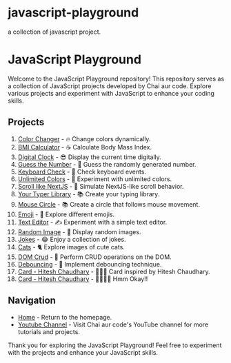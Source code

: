 # javascript-playground
a collection of javascript project.

# JavaScript Playground

Welcome to the JavaScript Playground repository! This repository serves as a collection of JavaScript projects developed by Chai aur code. Explore various projects and experiment with JavaScript to enhance your coding skills.

## Projects

1. [Color Changer](https://scripticarnav.github.io/javascript-playground/1-colorChanger/index.html) - 🔥 Change colors dynamically.
2. [BMI Calculator](https://scripticarnav.github.io/javascript-playground/2-BMICalculator/index.html) - ☕️ Calculate Body Mass Index.
3. [Digital Clock](https://scripticarnav.github.io/javascript-playground/3-DigitalClock/index.html) - 😎 Display the current time digitally.
4. [Guess the Number](https://scripticarnav.github.io/javascript-playground/4-GuessTheNumber/index.html) - 🤨 Guess the randomly generated number.
5. [Keyboard Check](https://scripticarnav.github.io/javascript-playground/5-keyboard/index.html) - 👻 Check keyboard events.
6. [Unlimited Colors](https://scripticarnav.github.io/javascript-playground/6-unlimitedColors/index.html) - 🧠 Experiment with unlimited colors.
7. [Scroll like NextJS](https://scripticarnav.github.io/javascript-playground/7-scroll/index.html) - 👀 Simulate NextJS-like scroll behavior.
8. [Your Typer Library](https://scripticarnav.github.io/javascript-playground/8-typer/index.html) - 📚 Create your typing library.
9. [Mouse Circle](https://scripticarnav.github.io/javascript-playground/9-mouseCircle/index.html) - 📚 Create a circle that follows mouse movement.
10. [Emoji](https://scripticarnav.github.io/javascript-playground/10-emoji/index.html) - 🫥 Explore different emojis.
11. [Text Editor](https://scripticarnav.github.io/javascript-playground/11-textEditor/index.html) - ✍️ Experiment with a simple text editor.
12. [Random Image](https://scripticarnav.github.io/javascript-playground/12-randomImage/index.html) - 🌠 Display random images.
13. [Jokes](https://scripticarnav.github.io/javascript-playground/13-jokes/index.html) - 😂 Enjoy a collection of jokes.
14. [Cats](https://scripticarnav.github.io/javascript-playground/14-cats/index.html) - 🐈 Explore images of cute cats.
15. [DOM Crud](https://scripticarnav.github.io/javascript-playground/15-crudDom/index.html) - 📌 Perform CRUD operations on the DOM.
16. [Debouncing](https://scripticarnav.github.io/javascript-playground/16-debounce/index.html) - 🏀 Implement debouncing technique.
17. [Card - Hitesh Chaudhary](https://scripticarnav.github.io/javascript-playground/17-card/index.html) - 👨🏻‍💻 Card inspired by Hitesh Chaudhary.
17. [Card - Hitesh Chaudhary](https://scripticarnav.github.io/javascript-playground/18-Ask_on_date-main/index.html) - 🫶👨🏻‍💻 Hmm Okay!!

## Navigation

- [Home](https://scripticarnav.github.io/javascript-playground/index.html) - Return to the homepage.
- [Youtube Channel](https://www.youtube.com/@chaiaurcode) - Visit Chai aur code's YouTube channel for more tutorials and projects.

Thank you for exploring the JavaScript Playground! Feel free to experiment with the projects and enhance your JavaScript skills.

